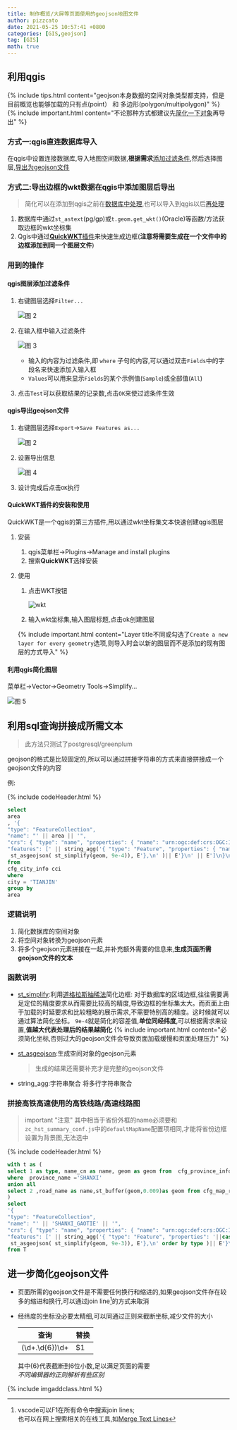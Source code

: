 ```yaml
---
title: 制作概览/大屏等页面使用的geojson地图文件
author: pizzcato
date: 2021-05-25 10:57:41 +0800
categories: [GIS,geojson]
tag: [GIS]
math: true
---
```



## 利用qgis

{% include tips.html content="geojson本身数据的空间对象类型都支持，但是目前概览也能够加载的只有点(point） 和 多边形(polygon/multipolygon)" %}
{% include important.html content="不论那种方式都建议先[简化一下对象](#利用qgis简化图层)再导出" %}  

### 方式一:qgis直连数据库导入

在qgis中设置连接数据库,导入地图空间数据,**根据需求**[添加过滤条件](#qgis图层添加过滤条件),然后选择图层,[导出为geojson文件](#qgis导出geojson文件)

### 方式二:导出边框的wkt数据在qgis中添加图层后导出  

>简化可以在添加到qgis之前在[数据库中处理](#函数说明),也可以导入到qgis以后[再处理](#利用qgis简化图层)  

1. 数据库中通过`st_astext`(pg/gp)或`t.geom.get_wkt()`(Oracle)等函数/方法获取边框的wkt坐标集
2. Qgis中通过[**QuickWKT**插件](#quickwkt插件的安装和使用)来快速生成边框(**注意将需要生成在一个文件中的边框添加到同一个图层文件**)

### 用到的操作  

#### qgis图层添加过滤条件

1. 右键图层选择`Filter...`  

    ![图 2](https://i.loli.net/2021/05/25/k1Oo8dDHmg4sSeX.png)  

1. 在输入框中输入过滤条件  

    ![图 3](https://i.loli.net/2021/05/25/dlbSTNaDFA8cQWI.png)  
    * 输入的内容为过滤条件,即 `where` 子句的内容,可以通过双击`Fields`中的字段名来快速添加入输入框
    * `Values`可以用来显示`Fields`的某个示例值(`Sample`)或全部值(`All`)

1. 点击`Test`可以获取结果的记录数,点击`OK`来使过滤条件生效

#### qgis导出geojson文件

1. 右键图层选择`Export`->`Save Features as...`  

    ![图 2](https://i.loli.net/2021/05/25/k1Oo8dDHmg4sSeX.png)  

1. 设置导出信息  

    ![图 4](https://i.loli.net/2021/05/25/AjX1RoKStWnez3k.png)  

1. 设计完成后点击`OK`执行  

#### QuickWKT插件的安装和使用

QuickWKT是一个qgis的第三方插件,用以通过wkt坐标集文本快速创建qgis图层

1. 安装  

    1. qgis菜单栏->Plugins->Manage and install plugins
    1. 搜索**QuickWKT**选择安装

1. 使用  

    1. 点击WKT按钮  

        ![wkt](https://i.loli.net/2021/05/25/wagtm6JE5nDfUPc.png)  

    1. 输入wkt坐标集,输入图层标题,点击ok创建图层  

    {% include important.html content="Layer title不同或勾选了`Create a new layer for every geometry`选项,则导入时会以新的图层而不是添加的现有图层的方式导入" %}  

#### 利用qgis简化图层

菜单栏->Vector->Geometry Tools->Simplify...

![图 5](https://i.loli.net/2021/05/25/8KTpaosRSOWUh7V.png)  


## 利用sql查询拼接成所需文本

>此方法只测试了postgresql/greenplum

geojson的格式是比较固定的,所以可以通过拼接字符串的方式来直接拼接成一个geojson文件的内容  

例:  

{% include codeHeader.html %}
```sql
select
area
, '{
"type": "FeatureCollection",
"name": "' || area || '",
"crs": { "type": "name", "properties": { "name": "urn:ogc:def:crs:OGC:1.3:CRS84" } },
"features": [' || string_agg('{ "type": "Feature", "properties": { "name": "' || region || '" }, "geometry":' ||
 st_asgeojson( st_simplify(geom, 9e-4)), E'},\n' )|| E'}\n' || E']\n}\n'
from
cfg_city_info cci
where
city = 'TIANJIN'
group by
area
```  

### 逻辑说明

1. 简化数据库的空间对象
1. 将空间对象转换为geojson元素
1. 将多个geojson元素拼接在一起,并补充额外需要的信息来,**生成页面所需geojson文件的文本**

### 函数说明

* [st_simplify](http://postgis.net/docs/manual-3.0/ST_Simplify.html):利用[道格拉斯抽稀法](https://zh.wikipedia.org/wiki/%E9%81%93%E6%A0%BC%E6%8B%89%E6%96%AF-%E6%99%AE%E5%85%8B%E7%AE%97%E6%B3%95)简化边框:
  对于数据库的区域边框,往往需要满足定位的精度要求从而需要比较高的精度,导致边框的坐标集太大。而页面上由于加载的时延要求和比较粗略的展示需求,不需要特别高的精度。这时候就可以通过算法简化坐标。
  `9e-4`就是简化的容差值,**单位同经纬度**,可以根据需求来设置,**值越大代表处理后的结果越简化**
{% include important.html content="必须简化坐标,否则过大的geojson文件会导致页面加载缓慢和页面处理压力" %}  

* [st_asgeojson](http://postgis.net/docs/manual-3.0/ST_AsGeoJSON.html):生成空间对象的geojson元素
  >生成的结果还需要补充才是完整的geojson文件

* string_agg:字符串聚合
  将多行字符串聚合

### 拼接高铁高速使用的高铁线路/高速线路图

> important "注意"
> 其中相当于省份外框的name必须要和`zc_hst_summary_conf.js`中的`defaultMapName`配置项相同,才能将省份边框设置为背景图,无法选中

{% include codeHeader.html %}

```sql
with t as (
select 1 as type, name_cn as name, geom as geom from  cfg_province_info 
where  province_name ='SHANXI'
union all 
select 2 ,road_name as name,st_buffer(geom,0.009)as geom from cfg_map_rail_shanxi
)
select 
'{
"type": "FeatureCollection",
"name": "' || 'SHANXI_GAOTIE' || '",
"crs": { "type": "name", "properties": { "name": "urn:ogc:def:crs:OGC:1.3:CRS84" } },
"features": [' || string_agg('{ "type": "Feature", "properties": '||case when type=2 then  '{ "name": "' || NAME ||'" }' else  '{ "name": "' || NAME || '","Kind":"2" }' end ||', "geometry":' ||
 st_asgeojson( st_simplify(geom, 9e-3)), E'},\n' order by type )|| E'}\n' || E']\n}\n'
from T
```

## 进一步简化geojson文件

* 页面所需的geojson文件是不需要任何换行和缩进的,如果geojson文件存在较多的缩进和换行,可以通过join line[^1]的方式来取消
* 经纬度的坐标没必要太精细,可以同通过正则来截断坐标,减少文件的大小

  |查询|替换|
  |-|-|
  |(\d+\.\d{6})\d+|$1|  

  其中{6}代表截断到6位小数,足以满足页面的需要  
  *不同编辑器的正则解析有些区别*

[^1]: vscode可以F1在所有命令中搜索join lines;<br>也可以在网上搜索相关的在线工具,如[Merge Text Lines](https://www.browserling.com/tools/join-lines)

{% include imgaddclass.html %}